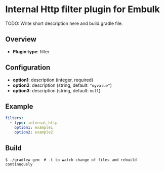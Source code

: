 # Internal Http filter plugin for Embulk

TODO: Write short description here and build.gradle file.

## Overview

* **Plugin type**: filter

## Configuration

- **option1**: description (integer, required)
- **option2**: description (string, default: `"myvalue"`)
- **option3**: description (string, default: `null`)

## Example

```yaml
filters:
  - type: internal_http
    option1: example1
    option2: example2
```


## Build

```
$ ./gradlew gem  # -t to watch change of files and rebuild continuously
```
